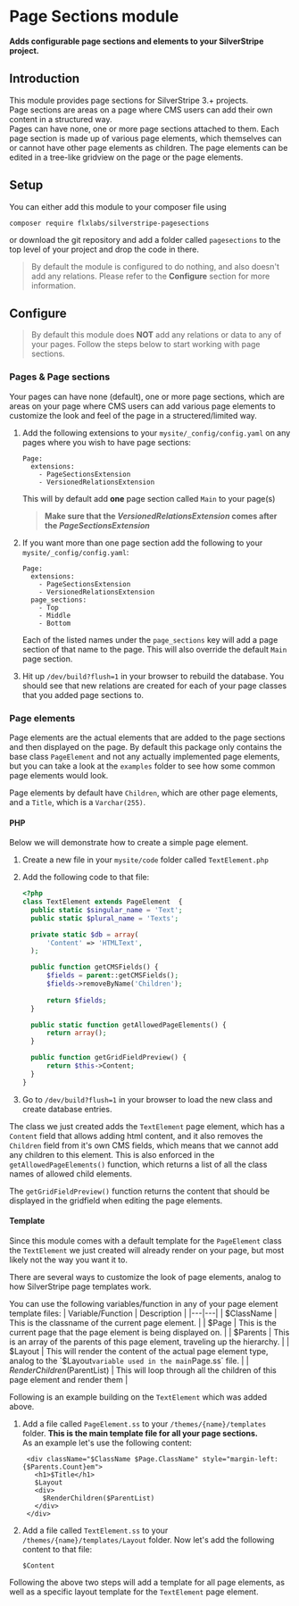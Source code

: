# Page Sections module

**Adds configurable page sections and elements to your SilverStripe project.**


## Introduction

This module provides page sections for SilverStripe 3.+ projects.  
Page sections are areas on a page where CMS users can add their own content
in a structured way.  
Pages can have none, one or more page sections attached to them. Each page section
is made up of various page elements, which themselves can or cannot have other 
page elements as children. The page elements can be edited in a tree-like gridview 
on the page or the page elements.


## Setup

You can either add this module to your composer file using
```
composer require flxlabs/silverstripe-pagesections
```
or download the git repository and add a folder called `pagesections` to the top level 
of your project and drop the code in there.

> By default the module is configured to do nothing, and also doesn't add any relations.
Please refer to the **Configure** section for more information.


## Configure

> By default this module does **NOT** add any relations or data to any of your pages.
Follow the steps below to start working with page sections.

### Pages & Page sections

Your pages can have none (default), one or more page sections, which are areas on
your page where CMS users can add various page elements to customize the look and feel
of the page in a structered/limited way.

1. Add the following extensions to your `mysite/_config/config.yaml` on any pages 
where you wish to have page sections:
   ```
   Page:
     extensions:
       - PageSectionsExtension
       - VersionedRelationsExtension
   ```
   This will by default add **one** page section called `Main` to your page(s)
   > **Make sure that the *VersionedRelationsExtension* comes after the *PageSectionsExtension***

1. If you want more than one page section add the following to your `mysite/_config/config.yaml`:
   ```
   Page:
     extensions:
       - PageSectionsExtension
       - VersionedRelationsExtension
     page_sections:
  	   - Top
  	   - Middle
  	   - Bottom
   ```
   Each of the listed names under the `page_sections` key will add a page section of that name to 
   the page. This will also override the default `Main` page section.

1. Hit up `/dev/build?flush=1` in your browser to rebuild the database. You should see that new
relations are created for each of your page classes that you added page sections to.


### Page elements

Page elements are the actual elements that are added to the page sections and then displayed
on the page. By default this package only contains the base class `PageElement` and not any
actually implemented page elements, but you can take a look at the `examples` folder to see
how some common page elements would look.

Page elements by default have `Children`, which are other page elements, and a `Title`, which
is a `Varchar(255)`.


#### PHP

Below we will demonstrate how to create a simple page element.

1. Create a new file in your `mysite/code` folder called `TextElement.php`

1. Add the following code to that file:
   ```php
   <?php
   class TextElement extends PageElement  {
     public static $singular_name = 'Text';
     public static $plural_name = 'Texts';

     private static $db = array(
         'Content' => 'HTMLText',
     );

     public function getCMSFields() {
         $fields = parent::getCMSFields();
         $fields->removeByName('Children');
        
         return $fields;
     }

     public static function getAllowedPageElements() {
         return array();
     }

     public function getGridFieldPreview() {
         return $this->Content;
     }
   }
   ```

1. Go to `/dev/build?flush=1` in your browser to load the new class and create database entries.

The class we just created adds the `TextElement` page element, which has a `Content` field that
allows adding html content, and it also removes the `Children` field from it's own CMS fields,
which means that we cannot add any children to this element. This is also enforced in the 
`getAllowedPageElements()` function, which returns a list of all the class names of allowed
child elements.

The `getGridFieldPreview()` function returns the content that should be displayed in the gridfield
when editing the page elements.


#### Template

Since this module comes with a default template for the `PageElement` class the `TextElement` 
we just created will already render on your page, but most likely not the way you want it to.  

There are several ways to customize the look of page elements, analog to how SilverStripe
page templates work.

You can use the following variables/function in any of your page element template files:
| Variable/Function | Description |
|---|---|
| $ClassName | This is the classname of the current page element. |
| $Page | This is the current page that the page element is being displayed on. |
| $Parents | This is an array of the parents of this page element, traveling up the hierarchy. |
| $Layout | This will render the content of the actual page element type, analog to the `$Layout` variable used in the main `Page.ss` file. |
| $RenderChildren($ParentList) | This will loop through all the children of this page element and render them |

Following is an example building on the `TextElement` which was added above.

1. Add a file called `PageElement.ss` to your `/themes/{name}/templates` folder.
   **This is the main template file for all your page sections.**  
   As an example let's use the following content:
   ```
    <div className="$ClassName $Page.ClassName" style="margin-left: {$Parents.Count}em">
      <h1>$Title</h1>
      $Layout
      <div>
        $RenderChildren($ParentList)
      </div>
    </div>
   ```

1. Add a file called `TextElement.ss` to your `/themes/{name}/templates/Layout` folder.
   Now let's add the following content to that file:
   ```
   $Content
   ```

Following the above two steps will add a template for all page elements, as well as a specific
layout template for the `TextElement` page element.

